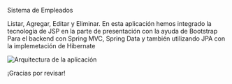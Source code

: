 Sistema de Empleados

Listar, Agregar, Editar y Eliminar.
En esta aplicación hemos integrado la tecnología de JSP en la parte de presentación
con la ayuda de Bootstrap
Para el backend con Spring MVC, Spring Data y también utilizando JPA con la implemetación 
de Hibernate

![Arquitectura de la aplicación](url_de_la_imagen)

¡Gracias por revisar!
